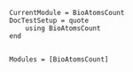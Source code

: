 ```@meta
CurrentModule = BioAtomsCount
DocTestSetup = quote
    using BioAtomsCount
end
```

```@index
```

```@autodocs
Modules = [BioAtomsCount]
```